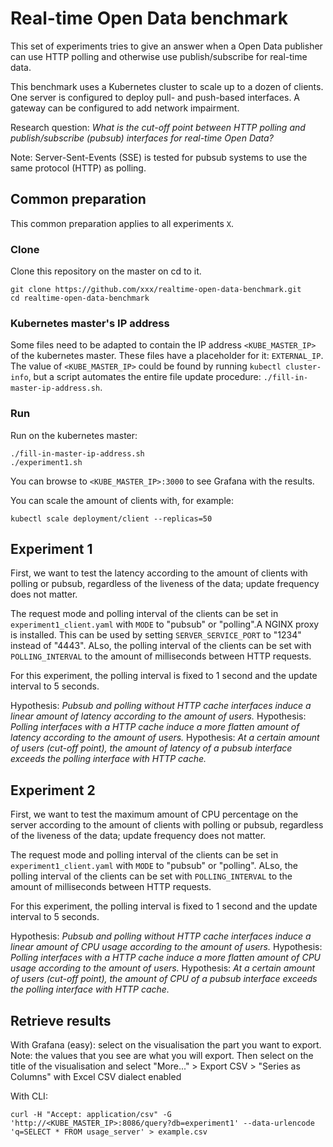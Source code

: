 # Real-time Open Data benchmark

This set of experiments tries to give an answer when a Open Data publisher can use HTTP polling and otherwise use publish/subscribe for real-time data.

This benchmark uses a Kubernetes cluster to scale up to a dozen of clients.
One server is configured to deploy pull- and push-based interfaces.
A gateway can be configured to add network impairment. 

Research question: *What is the cut-off point between HTTP polling and publish/subscribe (pubsub) interfaces for real-time Open Data?*

Note: Server-Sent-Events (SSE) is tested for pubsub systems to use the same protocol (HTTP) as polling.

## Common preparation

This common preparation applies to all experiments `X`.

### Clone
Clone this repository on the master on cd to it.
```
git clone https://github.com/xxx/realtime-open-data-benchmark.git
cd realtime-open-data-benchmark
```

### Kubernetes master's IP address
Some files need to be adapted to contain the IP address `<KUBE_MASTER_IP>` of the kubernetes master.
These files have a placeholder for it: `EXTERNAL_IP`.
The value of `<KUBE_MASTER_IP>` could be found by running `kubectl cluster-info`,
but a script automates the entire file update procedure: `./fill-in-master-ip-address.sh`.

### Run

Run on the kubernetes master:
```
./fill-in-master-ip-address.sh
./experiment1.sh
```
You can browse to `<KUBE_MASTER_IP>:3000` to see Grafana with the results.

You can scale the amount of clients with, for example:
```
kubectl scale deployment/client --replicas=50
```

## Experiment 1

First, we want to test the latency according to the amount of clients with polling or pubsub, regardless of the liveness of the data; update frequency does not matter.

The request mode and polling interval of the clients can be set in `experiment1_client.yaml` with `MODE` to "pubsub" or "polling".A NGINX proxy is installed. This can be used by setting `SERVER_SERVICE_PORT` to "1234" instead of "4443".
ALso, the polling interval of the clients can be set with `POLLING_INTERVAL` to the amount of milliseconds between HTTP requests.

For this experiment, the polling interval is fixed to 1 second and the update interval to 5 seconds.

<!-- This server has 3.7 GB of memory and uses a Dual-Core AMD Opteron(tm) Processor 2212 with 2010.276 MHz. -->

Hypothesis: *Pubsub and polling without HTTP cache interfaces induce a linear amount of latency according to the amount of users.*
Hypothesis: *Polling interfaces with a HTTP cache induce a more flatten amount of latency according to the amount of users.*
Hypothesis: *At a certain amount of users (cut-off point), the amount of latency of a pubsub interface exceeds the polling interface with HTTP cache.*

## Experiment 2

First, we want to test the maximum amount of CPU percentage on the server according to the amount of clients with polling or pubsub, regardless of the liveness of the data; update frequency does not matter.

The request mode and polling interval of the clients can be set in `experiment1_client.yaml` with `MODE` to "pubsub" or "polling".
ALso, the polling interval of the clients can be set with `POLLING_INTERVAL` to the amount of milliseconds between HTTP requests.

For this experiment, the polling interval is fixed to 1 second and the update interval to 5 seconds.

<!-- This server has 3.7 GB of memory and uses a Dual-Core AMD Opteron(tm) Processor 2212 with 2010.276 MHz. -->

Hypothesis: *Pubsub and polling without HTTP cache interfaces induce a linear amount of CPU usage according to the amount of users.*
Hypothesis: *Polling interfaces with a HTTP cache induce a more flatten amount of CPU usage according to the amount of users.*
Hypothesis: *At a certain amount of users (cut-off point), the amount of CPU of a pubsub interface exceeds the polling interface with HTTP cache.*
	
## Retrieve results

With Grafana (easy):
select on the visualisation the part you want to export. Note: the values that you see are what you will export.
Then select on the title of the visualisation and select "More..." > Export CSV > "Series as Columns" with Excel CSV dialect enabled

With CLI:
```
curl -H "Accept: application/csv" -G 'http://<KUBE_MASTER_IP>:8086/query?db=experiment1' --data-urlencode 'q=SELECT * FROM usage_server' > example.csv
```
